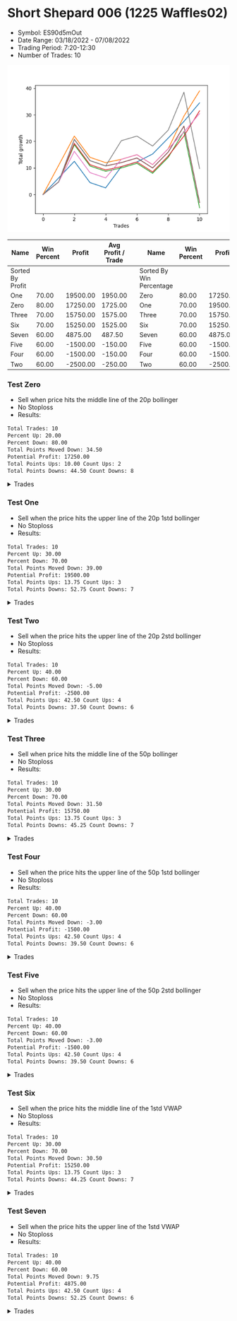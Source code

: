 # Short Shepard 006 (1225 Waffles02) 
- Symbol: ES90d5mOut
- Date Range: 03/18/2022 - 07/08/2022
- Trading Period: 7:20-12:30
- Number of Trades: 10

![Plot](ShortShepard006(1225Waffles02)ES90d5mOut.png)

| Name | Win Percent | Profit | Avg Profit / Trade |     | Name | Win Percent | Profit | Avg Profit / Trade |
| ---- | ----------- | ------ | ------------------ | --- | ---- | ----------- | ------ | ------------------ |
| Sorted By <br> Profit | | | | | Sorted By <br> Win Percentage ||||
| One | 70.00 | 19500.00 | 1950.00 |     | Zero | 80.00 | 17250.00 | 1725.00 |
| Zero | 80.00 | 17250.00 | 1725.00 |     | One | 70.00 | 19500.00 | 1950.00 |
| Three | 70.00 | 15750.00 | 1575.00 |     | Three | 70.00 | 15750.00 | 1575.00 |
| Six | 70.00 | 15250.00 | 1525.00 |     | Six | 70.00 | 15250.00 | 1525.00 |
| Seven | 60.00 | 4875.00 | 487.50 |     | Seven | 60.00 | 4875.00 | 487.50 |
| Five | 60.00 | -1500.00 | -150.00 |     | Five | 60.00 | -1500.00 | -150.00 |
| Four | 60.00 | -1500.00 | -150.00 |     | Four | 60.00 | -1500.00 | -150.00 |
| Two | 60.00 | -2500.00 | -250.00 |     | Two | 60.00 | -2500.00 | -250.00 |

### Test Zero
* Sell when price hits the middle line of the 20p bollinger
* No Stoploss
* Results:
```
Total Trades: 10
Percent Up: 20.00
Percent Down: 80.00
Total Points Moved Down: 34.50
Potential Profit: 17250.00
Total Points Ups: 10.00 Count Ups: 2
Total Points Downs: 44.50 Count Downs: 8
```

<details><summary>Trades</summary>

<code>In: 2022-03-25 11:45:00		Out: 2022-03-25 12:02:00		Total Position Time: 17:00		Total Move Down: 6.25		Total to Date: 6.25</code> <br />
<code>In: 2022-03-25 12:00:00		Out: 2022-03-25 12:02:00		Total Position Time: 02:00		Total Move Down: 6.25		Total to Date: 12.50</code> <br />
<code>In: 2022-03-29 11:15:00		Out: 2022-03-29 11:45:55		Total Position Time: 30:55		Total Move Down: -8.00		Total to Date: 4.50</code> <br />
<code>In: 2022-04-07 11:15:00		Out: 2022-04-07 11:45:55		Total Position Time: 30:55		Total Move Down: -2.00		Total to Date: 2.50</code> <br />
<code>In: 2022-04-13 07:25:00		Out: 2022-04-13 07:39:25		Total Position Time: 14:25		Total Move Down: 8.00		Total to Date: 10.50</code> <br />
<code>In: 2022-04-18 11:15:00		Out: 2022-04-18 11:45:55		Total Position Time: 30:55		Total Move Down: 1.75		Total to Date: 12.25</code> <br />
<code>In: 2022-06-10 12:05:00		Out: 2022-06-10 12:06:10		Total Position Time: 01:10		Total Move Down: 3.00		Total to Date: 15.25</code> <br />
<code>In: 2022-06-15 11:05:00		Out: 2022-06-15 11:06:10		Total Position Time: 01:10		Total Move Down: 6.00		Total to Date: 21.25</code> <br />
<code>In: 2022-06-29 11:35:00		Out: 2022-06-29 11:41:10		Total Position Time: 06:10		Total Move Down: 6.25		Total to Date: 27.50</code> <br />
<code>In: 2022-07-06 11:15:00		Out: 2022-07-06 11:16:10		Total Position Time: 01:10		Total Move Down: 7.00		Total to Date: 34.50</code> <br />


</details>

### Test One
* Sell when the price hits the upper line of the 20p 1std bollinger
* No Stoploss
* Results:
```
Total Trades: 10
Percent Up: 30.00
Percent Down: 70.00
Total Points Moved Down: 39.00
Potential Profit: 19500.00
Total Points Ups: 13.75 Count Ups: 3
Total Points Downs: 52.75 Count Downs: 7
```

<details><summary>Trades</summary>

<code>In: 2022-03-25 11:45:00		Out: 2022-03-25 12:07:35		Total Position Time: 22:35		Total Move Down: 11.00		Total to Date: 11.00</code> <br />
<code>In: 2022-03-25 12:00:00		Out: 2022-03-25 12:07:35		Total Position Time: 07:35		Total Move Down: 11.00		Total to Date: 22.00</code> <br />
<code>In: 2022-03-29 11:15:00		Out: 2022-03-29 11:45:55		Total Position Time: 30:55		Total Move Down: -8.00		Total to Date: 14.00</code> <br />
<code>In: 2022-04-07 11:15:00		Out: 2022-04-07 11:45:55		Total Position Time: 30:55		Total Move Down: -2.00		Total to Date: 12.00</code> <br />
<code>In: 2022-04-13 07:25:00		Out: 2022-04-13 07:55:55		Total Position Time: 30:55		Total Move Down: 1.25		Total to Date: 13.25</code> <br />
<code>In: 2022-04-18 11:15:00		Out: 2022-04-18 11:45:55		Total Position Time: 30:55		Total Move Down: 1.75		Total to Date: 15.00</code> <br />
<code>In: 2022-06-10 12:05:00		Out: 2022-06-10 12:35:55		Total Position Time: 30:55		Total Move Down: -3.75		Total to Date: 11.25</code> <br />
<code>In: 2022-06-15 11:05:00		Out: 2022-06-15 11:06:10		Total Position Time: 01:10		Total Move Down: 6.00		Total to Date: 17.25</code> <br />
<code>In: 2022-06-29 11:35:00		Out: 2022-06-29 12:02:20		Total Position Time: 27:20		Total Move Down: 12.25		Total to Date: 29.50</code> <br />
<code>In: 2022-07-06 11:15:00		Out: 2022-07-06 11:19:15		Total Position Time: 04:15		Total Move Down: 9.50		Total to Date: 39.00</code> <br />


</details>

### Test Two
* Sell when the price hits the upper line of the 20p 2std bollinger
* No Stoploss
* Results:
```
Total Trades: 10
Percent Up: 40.00
Percent Down: 60.00
Total Points Moved Down: -5.00
Potential Profit: -2500.00
Total Points Ups: 42.50 Count Ups: 4
Total Points Downs: 37.50 Count Downs: 6
```

<details><summary>Trades</summary>

<code>In: 2022-03-25 11:45:00		Out: 2022-03-25 12:15:55		Total Position Time: 30:55		Total Move Down: 4.75		Total to Date: 4.75</code> <br />
<code>In: 2022-03-25 12:00:00		Out: 2022-03-25 12:21:25		Total Position Time: 21:25		Total Move Down: 14.00		Total to Date: 18.75</code> <br />
<code>In: 2022-03-29 11:15:00		Out: 2022-03-29 11:45:55		Total Position Time: 30:55		Total Move Down: -8.00		Total to Date: 10.75</code> <br />
<code>In: 2022-04-07 11:15:00		Out: 2022-04-07 11:45:55		Total Position Time: 30:55		Total Move Down: -2.00		Total to Date: 8.75</code> <br />
<code>In: 2022-04-13 07:25:00		Out: 2022-04-13 07:55:55		Total Position Time: 30:55		Total Move Down: 1.25		Total to Date: 10.00</code> <br />
<code>In: 2022-04-18 11:15:00		Out: 2022-04-18 11:45:55		Total Position Time: 30:55		Total Move Down: 1.75		Total to Date: 11.75</code> <br />
<code>In: 2022-06-10 12:05:00		Out: 2022-06-10 12:35:55		Total Position Time: 30:55		Total Move Down: -3.75		Total to Date: 8.00</code> <br />
<code>In: 2022-06-15 11:05:00		Out: 2022-06-15 11:06:10		Total Position Time: 01:10		Total Move Down: 6.00		Total to Date: 14.00</code> <br />
<code>In: 2022-06-29 11:35:00		Out: 2022-06-29 12:05:55		Total Position Time: 30:55		Total Move Down: 9.75		Total to Date: 23.75</code> <br />
<code>In: 2022-07-06 11:15:00		Out: 2022-07-06 11:45:55		Total Position Time: 30:55		Total Move Down: -28.75		Total to Date: -5.00</code> <br />


</details>

### Test Three
* Sell when price hits the middle line of the 50p bollinger
* No Stoploss
* Results:
```
Total Trades: 10
Percent Up: 30.00
Percent Down: 70.00
Total Points Moved Down: 31.50
Potential Profit: 15750.00
Total Points Ups: 13.75 Count Ups: 3
Total Points Downs: 45.25 Count Downs: 7
```

<details><summary>Trades</summary>

<code>In: 2022-03-25 11:45:00		Out: 2022-03-25 12:15:55		Total Position Time: 30:55		Total Move Down: 4.75		Total to Date: 4.75</code> <br />
<code>In: 2022-03-25 12:00:00		Out: 2022-03-25 12:21:45		Total Position Time: 21:45		Total Move Down: 14.50		Total to Date: 19.25</code> <br />
<code>In: 2022-03-29 11:15:00		Out: 2022-03-29 11:45:55		Total Position Time: 30:55		Total Move Down: -8.00		Total to Date: 11.25</code> <br />
<code>In: 2022-04-07 11:15:00		Out: 2022-04-07 11:45:55		Total Position Time: 30:55		Total Move Down: -2.00		Total to Date: 9.25</code> <br />
<code>In: 2022-04-13 07:25:00		Out: 2022-04-13 07:55:55		Total Position Time: 30:55		Total Move Down: 1.25		Total to Date: 10.50</code> <br />
<code>In: 2022-04-18 11:15:00		Out: 2022-04-18 11:45:55		Total Position Time: 30:55		Total Move Down: 1.75		Total to Date: 12.25</code> <br />
<code>In: 2022-06-10 12:05:00		Out: 2022-06-10 12:35:55		Total Position Time: 30:55		Total Move Down: -3.75		Total to Date: 8.50</code> <br />
<code>In: 2022-06-15 11:05:00		Out: 2022-06-15 11:06:10		Total Position Time: 01:10		Total Move Down: 6.00		Total to Date: 14.50</code> <br />
<code>In: 2022-06-29 11:35:00		Out: 2022-06-29 11:41:15		Total Position Time: 06:15		Total Move Down: 7.50		Total to Date: 22.00</code> <br />
<code>In: 2022-07-06 11:15:00		Out: 2022-07-06 11:19:15		Total Position Time: 04:15		Total Move Down: 9.50		Total to Date: 31.50</code> <br />


</details>

### Test Four
* Sell when the price hits the upper line of the 50p 1std bollinger
* No Stoploss
* Results:
```
Total Trades: 10
Percent Up: 40.00
Percent Down: 60.00
Total Points Moved Down: -3.00
Potential Profit: -1500.00
Total Points Ups: 42.50 Count Ups: 4
Total Points Downs: 39.50 Count Downs: 6
```

<details><summary>Trades</summary>

<code>In: 2022-03-25 11:45:00		Out: 2022-03-25 12:15:55		Total Position Time: 30:55		Total Move Down: 4.75		Total to Date: 4.75</code> <br />
<code>In: 2022-03-25 12:00:00		Out: 2022-03-25 12:30:55		Total Position Time: 30:55		Total Move Down: 16.00		Total to Date: 20.75</code> <br />
<code>In: 2022-03-29 11:15:00		Out: 2022-03-29 11:45:55		Total Position Time: 30:55		Total Move Down: -8.00		Total to Date: 12.75</code> <br />
<code>In: 2022-04-07 11:15:00		Out: 2022-04-07 11:45:55		Total Position Time: 30:55		Total Move Down: -2.00		Total to Date: 10.75</code> <br />
<code>In: 2022-04-13 07:25:00		Out: 2022-04-13 07:55:55		Total Position Time: 30:55		Total Move Down: 1.25		Total to Date: 12.00</code> <br />
<code>In: 2022-04-18 11:15:00		Out: 2022-04-18 11:45:55		Total Position Time: 30:55		Total Move Down: 1.75		Total to Date: 13.75</code> <br />
<code>In: 2022-06-10 12:05:00		Out: 2022-06-10 12:35:55		Total Position Time: 30:55		Total Move Down: -3.75		Total to Date: 10.00</code> <br />
<code>In: 2022-06-15 11:05:00		Out: 2022-06-15 11:06:10		Total Position Time: 01:10		Total Move Down: 6.00		Total to Date: 16.00</code> <br />
<code>In: 2022-06-29 11:35:00		Out: 2022-06-29 12:05:55		Total Position Time: 30:55		Total Move Down: 9.75		Total to Date: 25.75</code> <br />
<code>In: 2022-07-06 11:15:00		Out: 2022-07-06 11:45:55		Total Position Time: 30:55		Total Move Down: -28.75		Total to Date: -3.00</code> <br />


</details>

### Test Five
* Sell when the price hits the upper line of the 50p 2std bollinger
* No Stoploss
* Results:
```
Total Trades: 10
Percent Up: 40.00
Percent Down: 60.00
Total Points Moved Down: -3.00
Potential Profit: -1500.00
Total Points Ups: 42.50 Count Ups: 4
Total Points Downs: 39.50 Count Downs: 6
```

<details><summary>Trades</summary>

<code>In: 2022-03-25 11:45:00		Out: 2022-03-25 12:15:55		Total Position Time: 30:55		Total Move Down: 4.75		Total to Date: 4.75</code> <br />
<code>In: 2022-03-25 12:00:00		Out: 2022-03-25 12:30:55		Total Position Time: 30:55		Total Move Down: 16.00		Total to Date: 20.75</code> <br />
<code>In: 2022-03-29 11:15:00		Out: 2022-03-29 11:45:55		Total Position Time: 30:55		Total Move Down: -8.00		Total to Date: 12.75</code> <br />
<code>In: 2022-04-07 11:15:00		Out: 2022-04-07 11:45:55		Total Position Time: 30:55		Total Move Down: -2.00		Total to Date: 10.75</code> <br />
<code>In: 2022-04-13 07:25:00		Out: 2022-04-13 07:55:55		Total Position Time: 30:55		Total Move Down: 1.25		Total to Date: 12.00</code> <br />
<code>In: 2022-04-18 11:15:00		Out: 2022-04-18 11:45:55		Total Position Time: 30:55		Total Move Down: 1.75		Total to Date: 13.75</code> <br />
<code>In: 2022-06-10 12:05:00		Out: 2022-06-10 12:35:55		Total Position Time: 30:55		Total Move Down: -3.75		Total to Date: 10.00</code> <br />
<code>In: 2022-06-15 11:05:00		Out: 2022-06-15 11:06:10		Total Position Time: 01:10		Total Move Down: 6.00		Total to Date: 16.00</code> <br />
<code>In: 2022-06-29 11:35:00		Out: 2022-06-29 12:05:55		Total Position Time: 30:55		Total Move Down: 9.75		Total to Date: 25.75</code> <br />
<code>In: 2022-07-06 11:15:00		Out: 2022-07-06 11:45:55		Total Position Time: 30:55		Total Move Down: -28.75		Total to Date: -3.00</code> <br />


</details>

### Test Six
* Sell when the price hits the middle line of the 1std VWAP
* No Stoploss
* Results:
```
Total Trades: 10
Percent Up: 30.00
Percent Down: 70.00
Total Points Moved Down: 30.50
Potential Profit: 15250.00
Total Points Ups: 13.75 Count Ups: 3
Total Points Downs: 44.25 Count Downs: 7
```

<details><summary>Trades</summary>

<code>In: 2022-03-25 11:45:00		Out: 2022-03-25 12:15:55		Total Position Time: 30:55		Total Move Down: 4.75		Total to Date: 4.75</code> <br />
<code>In: 2022-03-25 12:00:00		Out: 2022-03-25 12:20:30		Total Position Time: 20:30		Total Move Down: 11.50		Total to Date: 16.25</code> <br />
<code>In: 2022-03-29 11:15:00		Out: 2022-03-29 11:45:55		Total Position Time: 30:55		Total Move Down: -8.00		Total to Date: 8.25</code> <br />
<code>In: 2022-04-07 11:15:00		Out: 2022-04-07 11:45:55		Total Position Time: 30:55		Total Move Down: -2.00		Total to Date: 6.25</code> <br />
<code>In: 2022-04-13 07:25:00		Out: 2022-04-13 07:29:55		Total Position Time: 04:55		Total Move Down: 7.00		Total to Date: 13.25</code> <br />
<code>In: 2022-04-18 11:15:00		Out: 2022-04-18 11:45:55		Total Position Time: 30:55		Total Move Down: 1.75		Total to Date: 15.00</code> <br />
<code>In: 2022-06-10 12:05:00		Out: 2022-06-10 12:35:55		Total Position Time: 30:55		Total Move Down: -3.75		Total to Date: 11.25</code> <br />
<code>In: 2022-06-15 11:05:00		Out: 2022-06-15 11:06:10		Total Position Time: 01:10		Total Move Down: 6.00		Total to Date: 17.25</code> <br />
<code>In: 2022-06-29 11:35:00		Out: 2022-06-29 11:41:10		Total Position Time: 06:10		Total Move Down: 6.25		Total to Date: 23.50</code> <br />
<code>In: 2022-07-06 11:15:00		Out: 2022-07-06 11:16:10		Total Position Time: 01:10		Total Move Down: 7.00		Total to Date: 30.50</code> <br />


</details>

### Test Seven
* Sell when the price hits the upper line of the 1std VWAP
* No Stoploss
* Results:
```
Total Trades: 10
Percent Up: 40.00
Percent Down: 60.00
Total Points Moved Down: 9.75
Potential Profit: 4875.00
Total Points Ups: 42.50 Count Ups: 4
Total Points Downs: 52.25 Count Downs: 6
```

<details><summary>Trades</summary>

<code>In: 2022-03-25 11:45:00		Out: 2022-03-25 12:15:55		Total Position Time: 30:55		Total Move Down: 4.75		Total to Date: 4.75</code> <br />
<code>In: 2022-03-25 12:00:00		Out: 2022-03-25 12:30:55		Total Position Time: 30:55		Total Move Down: 16.00		Total to Date: 20.75</code> <br />
<code>In: 2022-03-29 11:15:00		Out: 2022-03-29 11:45:55		Total Position Time: 30:55		Total Move Down: -8.00		Total to Date: 12.75</code> <br />
<code>In: 2022-04-07 11:15:00		Out: 2022-04-07 11:45:55		Total Position Time: 30:55		Total Move Down: -2.00		Total to Date: 10.75</code> <br />
<code>In: 2022-04-13 07:25:00		Out: 2022-04-13 07:40:15		Total Position Time: 15:15		Total Move Down: 9.50		Total to Date: 20.25</code> <br />
<code>In: 2022-04-18 11:15:00		Out: 2022-04-18 11:45:55		Total Position Time: 30:55		Total Move Down: 1.75		Total to Date: 22.00</code> <br />
<code>In: 2022-06-10 12:05:00		Out: 2022-06-10 12:35:55		Total Position Time: 30:55		Total Move Down: -3.75		Total to Date: 18.25</code> <br />
<code>In: 2022-06-15 11:05:00		Out: 2022-06-15 11:06:10		Total Position Time: 01:10		Total Move Down: 6.00		Total to Date: 24.25</code> <br />
<code>In: 2022-06-29 11:35:00		Out: 2022-06-29 12:03:15		Total Position Time: 28:15		Total Move Down: 14.25		Total to Date: 38.50</code> <br />
<code>In: 2022-07-06 11:15:00		Out: 2022-07-06 11:45:55		Total Position Time: 30:55		Total Move Down: -28.75		Total to Date: 9.75</code> <br />


</details>